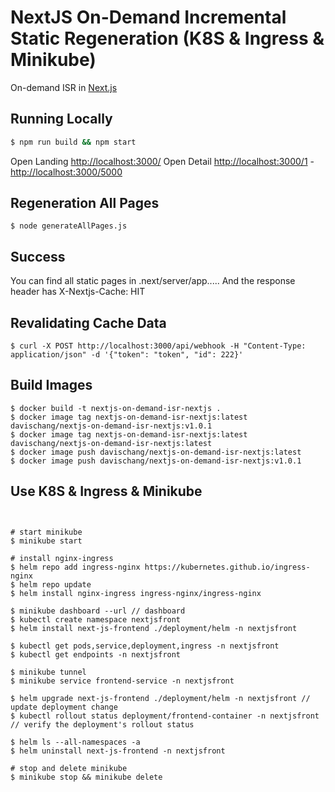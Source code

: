 # NextJS On-Demand Incremental Static Regeneration (K8S & Ingress & Minikube)

On-demand ISR in [Next.js](https://nextjs.org/docs/app/building-your-application/data-fetching/fetching-caching-and-revalidating#revalidating-data)

## Running Locally

```bash
$ npm run build && npm start
```

Open Landing [http://localhost:3000/](http://localhost:3000/)
Open Detail [http://localhost:3000/1](http://localhost:3000/1) - [http://localhost:3000/5000](http://localhost:3000/5000)

## Regeneration All Pages

```
$ node generateAllPages.js
```

## Success

You can find all static pages in .next/server/app.....
And the response header has X-Nextjs-Cache: HIT

## Revalidating Cache Data

```
$ curl -X POST http://localhost:3000/api/webhook -H "Content-Type: application/json" -d '{"token": "token", "id": 222}'

```

## Build Images

```
$ docker build -t nextjs-on-demand-isr-nextjs .
$ docker image tag nextjs-on-demand-isr-nextjs:latest davischang/nextjs-on-demand-isr-nextjs:v1.0.1
$ docker image tag nextjs-on-demand-isr-nextjs:latest davischang/nextjs-on-demand-isr-nextjs:latest
$ docker image push davischang/nextjs-on-demand-isr-nextjs:latest
$ docker image push davischang/nextjs-on-demand-isr-nextjs:v1.0.1
```

## Use K8S & Ingress & Minikube

```


# start minikube
$ minikube start

# install nginx-ingress
$ helm repo add ingress-nginx https://kubernetes.github.io/ingress-nginx
$ helm repo update
$ helm install nginx-ingress ingress-nginx/ingress-nginx

$ minikube dashboard --url // dashboard
$ kubectl create namespace nextjsfront
$ helm install next-js-frontend ./deployment/helm -n nextjsfront

$ kubectl get pods,service,deployment,ingress -n nextjsfront
$ kubectl get endpoints -n nextjsfront

$ minikube tunnel
$ minikube service frontend-service -n nextjsfront

$ helm upgrade next-js-frontend ./deployment/helm -n nextjsfront // update deployment change
$ kubectl rollout status deployment/frontend-container -n nextjsfront // verify the deployment's rollout status

$ helm ls --all-namespaces -a
$ helm uninstall next-js-frontend -n nextjsfront

# stop and delete minikube
$ minikube stop && minikube delete
```
